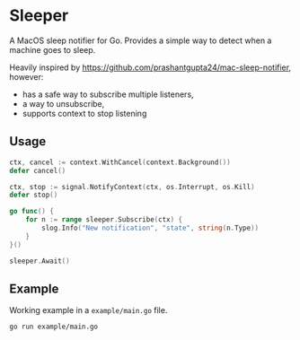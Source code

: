 # Sleeper

A MacOS sleep notifier for Go. Provides a simple way to detect when a machine goes to sleep.

Heavily inspired by https://github.com/prashantgupta24/mac-sleep-notifier, however:

- has a safe way to subscribe multiple listeners, 
- a way to unsubscribe,
- supports context to stop listening

## Usage

```go
ctx, cancel := context.WithCancel(context.Background())
defer cancel()

ctx, stop := signal.NotifyContext(ctx, os.Interrupt, os.Kill)
defer stop()

go func() {
	for n := range sleeper.Subscribe(ctx) {
		slog.Info("New notification", "state", string(n.Type))
	}
}()

sleeper.Await()
```

## Example

Working example in a `example/main.go` file.

```bash
go run example/main.go
```